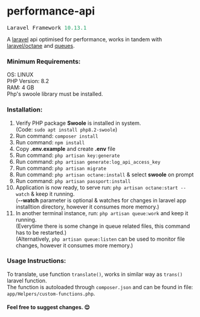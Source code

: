 # performance-api

<p><pre>Laravel Framework <font color="#26A269">10.13.1</font></pre></p>

A <a href="https://laravel.com/docs/10.x" target="_blank">laravel</a> api optimised for performance, works in tandem with <a href="https://laravel.com/docs/10.x/octane#main-content" target="_blank">laravel/octane</a> and <a href="https://laravel.com/docs/10.x/queues#main-content" target="_blank">queues</a>.

<h3>Minimum Requirements:</h3>
OS: LINUX<br>
PHP Version: 8.2<br>
RAM: 4 GB<br>
Php's swoole library must be installed.<br>

<h3>Installation:</h3>
<ol>
<li>
Verify PHP package <strong>Swoole</strong> is installed in system.<br>
(Code: <code>sudo apt install php8.2-swoole</code>)
</li>
<li>Run command: <code>composer install</code></li>
<li>Run command: <code>npm install</code></li>
<li>Copy <strong>.env.example</strong> and create <strong>.env</strong> file
<li>Run command: <code>php artisan key:generate</code></li>
<li>Run command: <code>php artisan generate:log_api_access_key</code></li>
<li>Run command: <code>php artisan migrate</code></li>
<li>Run command: <code>php artisan octane:install</code> & select <strong>swoole</strong> on prompt</li>
<li>Run command: <code>php artisan passport:install</code></li>
<li>
Application is now ready, to serve run: <code>php artisan octane:start --watch</code> & keep it running.<br>
(<strong>--watch</strong> parameter is optional & watches for changes in laravel app installtion directory, however it consumes more memory.)
</li>
<li>
In another terminal instance, run: <code>php artisan queue:work</code> and keep it running.<br>
(Everytime there is some change in queue related files, this command has to be restarted.)<br>
(Alternatively, <code>php artisan queue:listen</code> can be used to monitor file changes, however it consumes more memory.)
</li>
</ol>

<h3>Usage Instructions:</h3>
<p>
To translate, use function <code>translate()</code>, works in similar way as <code>trans()</code> laravel function.<br>
The function is autoloaded through <code>composer.json</code> and can be found in file: <code>app/Helpers/custom-functions.php</code>.
</p>

<h4>Feel free to suggest changes. 😌</h4>